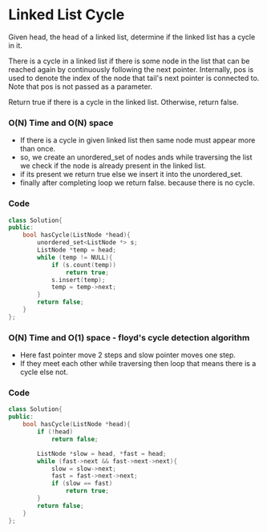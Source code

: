 # Linked List Cycle

Given head, the head of a linked list, determine if the linked list has a cycle in it.

There is a cycle in a linked list if there is some node in the list that can be reached again by continuously following the next pointer. Internally, pos is used to denote the index of the node that tail's next pointer is connected to. Note that pos is not passed as a parameter.

Return true if there is a cycle in the linked list. Otherwise, return false.

### O(N) Time and O(N) space

- If there is a cycle in given linked list then same node must appear more than once.
- so, we create an unordered_set of nodes ands while traversing the list we check if the node is already present in the linked list.
- if its present we return true else we insert it into the unordered_set.
- finally after completing loop we return false. because there is no cycle.

### Code

```cpp
class Solution{
public:
    bool hasCycle(ListNode *head){
        unordered_set<ListNode *> s;
        ListNode *temp = head;
        while (temp != NULL){
            if (s.count(temp))
                return true;
            s.insert(temp);
            temp = temp->next;
        }
        return false;
    }
};
```

### O(N) Time and O(1) space - floyd's cycle detection algorithm

- Here fast pointer move 2 steps and slow pointer moves one step.
- If they meet each other while traversing then loop that means there is a cycle else not.

### Code

```cpp
class Solution{
public:
    bool hasCycle(ListNode *head){
        if (!head)
            return false;

        ListNode *slow = head, *fast = head;
        while (fast->next && fast->next->next){
            slow = slow->next;
            fast = fast->next->next;
            if (slow == fast)
                return true;
        }
        return false;
    }
};
```
